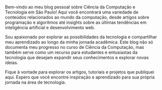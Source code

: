 Bem-vindo ao meu blog pessoal sobre Ciência da Computação e Tecnologia em São Paulo! Aqui você encontrará uma variedade de conteúdos relacionados ao mundo da computação, desde artigos sobre programação e algoritmos até insights sobre as últimas tendências em inteligência artificial e desenvolvimento web.

Sou apaixonado por explorar as possibilidades da tecnologia e compartilhar meu aprendizado ao longo da minha jornada acadêmica. Este blog não só documenta meu progresso no curso de Ciência da Computação, mas também serve como um recurso para estudantes e entusiastas da tecnologia que desejam expandir seus conhecimentos e explorar novas ideias.

Fique à vontade para explorar os artigos, tutoriais e projetos que publiquei aqui. Espero que você encontre inspiração e aprendizado para sua própria jornada na área de tecnologia.
